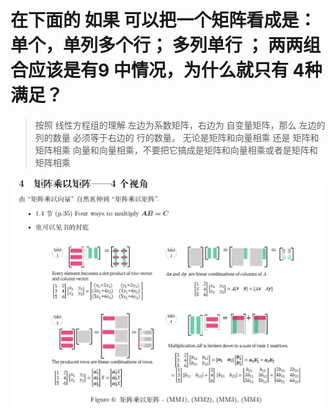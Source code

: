 

# 在下面的 如果 可以把一个矩阵看成是：单个，单列多个行； 多列单行  ； 两两组合应该是有9 中情况，为什么就只有 4种满足？ 
> 按照 线性方程组的理解 左边为系数矩阵，右边为 自变量矩阵，那么 左边的 列的数量 必须等于右边的 行的数量。
> 无论是矩阵和向量相乘 还是 矩阵和矩阵相乘
> 向量和向量相乘，不要把它搞成是矩阵和向量相乘或者是矩阵和矩阵相乘

![Alt text](image.png)